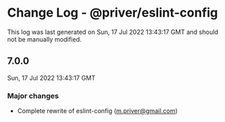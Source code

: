 # Change Log - @priver/eslint-config

This log was last generated on Sun, 17 Jul 2022 13:43:17 GMT and should not be manually modified.

<!-- Start content -->

## 7.0.0

Sun, 17 Jul 2022 13:43:17 GMT

### Major changes

- Complete rewrite of eslint-config (m.priver@gmail.com)

